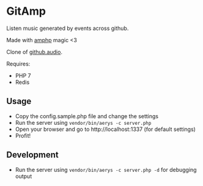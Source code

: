 # GitAmp
Listen music generated by events across github.

Made with [amphp](http://amphp.org/) magic <3

Clone of [github.audio](https://github.audio).

Requires:

 - PHP 7
 - Redis

## Usage

- Copy the config.sample.php file and change the settings
- Run the server using `vendor/bin/aerys -c server.php`
- Open your browser and go to http://localhost:1337 (for default settings)
- Profit!

## Development

- Run the server using `vendor/bin/aerys -c server.php -d` for debugging output
